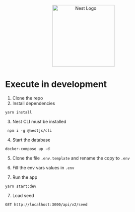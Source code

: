 <p align="center">
  <a href="http://nestjs.com/" target="blank"><img src="https://nestjs.com/img/logo-small.svg" width="200" alt="Nest Logo" /></a>
</p>

# Execute in development

1. Clone the repo
2. Install dependencies

```
yarn install
```

3. Nest CLI must be installed

```
 npm i -g @nestjs/cli
```

4. Start the database

```
docker-compose up -d
```

5. Clone the file ```.env.template``` and rename the copy to ```.env```

6. Fill the env vars values in ```.env```

7. Run the app
```
yarn start:dev
```

7. Load seed

```
GET http://localhost:3000/api/v2/seed
```
